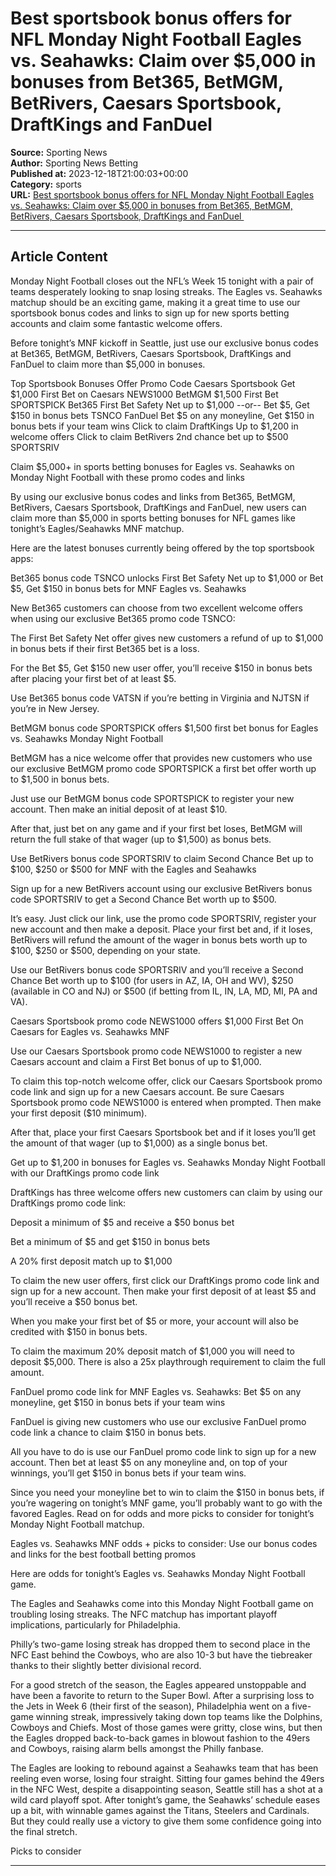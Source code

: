 # Best sportsbook bonus offers for NFL Monday Night Football Eagles vs. Seahawks: Claim over $5,000 in bonuses from Bet365, BetMGM, BetRivers, Caesars Sportsbook, DraftKings and FanDuel 

**Source:** Sporting News  
**Author:** Sporting News Betting  
**Published at:** 2023-12-18T21:00:03+00:00  
**Category:** sports  
**URL:** [Best sportsbook bonus offers for NFL Monday Night Football Eagles vs. Seahawks: Claim over $5,000 in bonuses from Bet365, BetMGM, BetRivers, Caesars Sportsbook, DraftKings and FanDuel ](https://www.sportingnews.com/us/betting/news/best-sportsbook-bonus-offers-eagles-seahawks-mnf-bet365-betmgm-betrivers-caesars-draftkings-fanduel%C2%A0/0cac736f90d80f21daafd8a2)

---

## Article Content

Monday Night Football closes out the NFL’s Week 15 tonight with a pair of teams desperately looking to snap losing streaks. The Eagles vs. Seahawks matchup should be an exciting game, making it a great time to use our sportsbook bonus codes and links to sign up for new sports betting accounts and claim some fantastic welcome offers.

Before tonight’s MNF kickoff in Seattle, just use our exclusive bonus codes at Bet365, BetMGM, BetRivers, Caesars Sportsbook, DraftKings and FanDuel to claim more than $5,000 in bonuses.

Top Sportsbook Bonuses Offer Promo Code Caesars Sportsbook Get $1,000 First Bet on Caesars NEWS1000 BetMGM $1,500 First Bet SPORTSPICK Bet365 First Bet Safety Net up to $1,000 --or-- Bet $5, Get $150 in bonus bets TSNCO FanDuel Bet $5 on any moneyline, Get $150 in bonus bets if your team wins Click to claim DraftKings Up to $1,200 in welcome offers Click to claim BetRivers 2nd chance bet up to $500 SPORTSRIV

Claim $5,000+ in sports betting bonuses for Eagles vs. Seahawks on Monday Night Football with these promo codes and links

By using our exclusive bonus codes and links from Bet365, BetMGM, BetRivers, Caesars Sportsbook, DraftKings and FanDuel, new users can claim more than $5,000 in sports betting bonuses for NFL games like tonight’s Eagles/Seahawks MNF matchup.

Here are the latest bonuses currently being offered by the top sportsbook apps:

Bet365 bonus code TSNCO unlocks First Bet Safety Net up to $1,000 or Bet $5, Get $150 in bonus bets for MNF Eagles vs. Seahawks

New Bet365 customers can choose from two excellent welcome offers when using our exclusive Bet365 promo code TSNCO:

The First Bet Safety Net offer gives new customers a refund of up to $1,000 in bonus bets if their first Bet365 bet is a loss.

For the Bet $5, Get $150 new user offer, you’ll receive $150 in bonus bets after placing your first bet of at least $5.

Use Bet365 bonus code VATSN if you’re betting in Virginia and NJTSN if you’re in New Jersey.

BetMGM bonus code SPORTSPICK offers $1,500 first bet bonus for Eagles vs. Seahawks Monday Night Football

BetMGM has a nice welcome offer that provides new customers who use our exclusive BetMGM promo code SPORTSPICK a first bet offer worth up to $1,500 in bonus bets.

Just use our BetMGM bonus code SPORTSPICK to register your new account. Then make an initial deposit of at least $10.

After that, just bet on any game and if your first bet loses, BetMGM will return the full stake of that wager (up to $1,500) as bonus bets.

Use BetRivers bonus code SPORTSRIV to claim Second Chance Bet up to $100, $250 or $500 for MNF with the Eagles and Seahawks

Sign up for a new BetRivers account using our exclusive BetRivers bonus code SPORTSRIV to get a Second Chance Bet worth up to $500.

It’s easy. Just click our link, use the promo code SPORTSRIV, register your new account and then make a deposit. Place your first bet and, if it loses, BetRivers will refund the amount of the wager in bonus bets worth up to $100, $250 or $500, depending on your state.

Use our BetRivers bonus code SPORTSRIV and you’ll receive a Second Chance Bet worth up to $100 (for users in AZ, IA, OH and WV), $250 (available in CO and NJ) or $500 (if betting from IL, IN, LA, MD, MI, PA and VA).

Caesars Sportsbook promo code NEWS1000 offers $1,000 First Bet On Caesars for Eagles vs. Seahawks MNF

Use our Caesars Sportsbook promo code NEWS1000 to register a new Caesars account and claim a First Bet bonus of up to $1,000.

To claim this top-notch welcome offer, click our Caesars Sportsbook promo code link and sign up for a new Caesars account. Be sure Caesars Sportsbook promo code NEWS1000 is entered when prompted. Then make your first deposit ($10 minimum).

After that, place your first Caesars Sportsbook bet and if it loses you’ll get the amount of that wager (up to $1,000) as a single bonus bet.

Get up to $1,200 in bonuses for Eagles vs. Seahawks Monday Night Football with our DraftKings promo code link

DraftKings has three welcome offers new customers can claim by using our DraftKings promo code link:

Deposit a minimum of $5 and receive a $50 bonus bet

Bet a minimum of $5 and get $150 in bonus bets

A 20% first deposit match up to $1,000

To claim the new user offers, first click our DraftKings promo code link and sign up for a new account. Then make your first deposit of at least $5 and you’ll receive a $50 bonus bet.

When you make your first bet of $5 or more, your account will also be credited with $150 in bonus bets.

To claim the maximum 20% deposit match of $1,000 you will need to deposit $5,000. There is also a 25x playthrough requirement to claim the full amount.

FanDuel promo code link for MNF Eagles vs. Seahawks: Bet $5 on any moneyline, get $150 in bonus bets if your team wins

FanDuel is giving new customers who use our exclusive FanDuel promo code link a chance to claim $150 in bonus bets.

All you have to do is use our FanDuel promo code link to sign up for a new account. Then bet at least $5 on any moneyline and, on top of your winnings, you’ll get $150 in bonus bets if your team wins.

Since you need your moneyline bet to win to claim the $150 in bonus bets, if you’re wagering on tonight’s MNF game, you’ll probably want to go with the favored Eagles. Read on for odds and more picks to consider for tonight’s Monday Night Football matchup.

Eagles vs. Seahawks MNF odds + picks to consider: Use our bonus codes and links for the best football betting promos

Here are odds for tonight’s Eagles vs. Seahawks Monday Night Football game.

The Eagles and Seahawks come into this Monday Night Football game on troubling losing streaks. The NFC matchup has important playoff implications, particularly for Philadelphia.

Philly’s two-game losing streak has dropped them to second place in the NFC East behind the Cowboys, who are also 10-3 but have the tiebreaker thanks to their slightly better divisional record.

For a good stretch of the season, the Eagles appeared unstoppable and have been a favorite to return to the Super Bowl. After a surprising loss to the Jets in Week 6 (their first of the season), Philadelphia went on a five-game winning streak, impressively taking down top teams like the Dolphins, Cowboys and Chiefs. Most of those games were gritty, close wins, but then the Eagles dropped back-to-back games in blowout fashion to the 49ers and Cowboys, raising alarm bells amongst the Philly fanbase.

The Eagles are looking to rebound against a Seahawks team that has been reeling even worse, losing four straight. Sitting four games behind the 49ers in the NFC West, despite a disappointing season, Seattle still has a shot at a wild card playoff spot. After tonight’s game, the Seahawks’ schedule eases up a bit, with winnable games against the Titans, Steelers and Cardinals. But they could really use a victory to give them some confidence going into the final stretch.

Picks to consider

---
